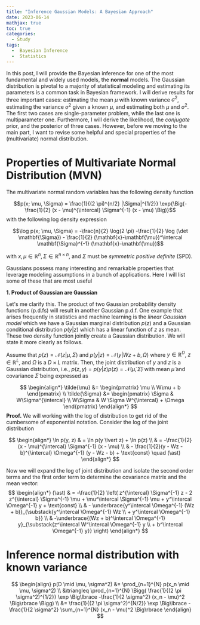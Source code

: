 ```yaml
---
title: "Inference Gaussian Models: A Bayesian Approach"
date: 2023-06-14
mathjax: true
toc: true
categories:
  - Study
tags:
  -  Bayesian Inference
  -  Statistics
---
```


In this post, I will provide the Bayesian inference for one of the most 
fundamental and widely used models, the **normal** models. The Gaussian distribution is 
pivotal to a majority of statistical modeling and estimating its parameters
is a common task in Bayesian framework. I will derive results for three important 
cases: estimating the mean $\mu$ with known variance $\sigma^2$, estimating 
the variance $\sigma^2$ given a known $\mu$, and estimating both $\mu$ and $\sigma^2$.
The first two cases are single-parameter problem, while the last one is multiparameter one.
Furthermore, I will derive the likelihood, the *conjugate* prior, and the posterior of 
three cases. However, before we moving to the main part, I want to revise some helpful and special 
properties of the (multivariate) normal distribution. 

# Properties of Multivariate Normal Distribution (MVN)
The multivariate normal random variables has the following density function 

$$p(x; \mu, \Sigma) = \frac{1}{(2 \pi)^{n/2} |\Sigma|^{1/2}} \exp{\Big(-\frac{1}{2} (x - \mu)^{\intercal} \Sigma^{-1} (x - \mu) \Big)}$$
with the following log density expression

$$\log p(x; \mu, \Sigma) = -\frac{n}{2} \log(2 \pi) -\frac{1}{2} \log  (\det \mathbf{\Sigma})  - \frac{1}{2} (\mathbf{x}-\mathbf{\mu})^\intercal \mathbf{\Sigma}^{-1} (\mathbf{x}-\mathbf{\mu})$$

with $x, \mu \in \mathbb{R}^{n}, \Sigma \in \mathbb{R}^{n \times n}$, and $\Sigma$ must be *symmetric positive definite* (SPD).

Gaussians possess many interesting and remarkable properties that leverage modeling assumptions in a bunch of applications. Here I will list some of these that are most useful

**1. Product of Gaussian are Gaussian**

Let's me clarify this. The product of two Gaussian probability density functions (p.d.fs) will result in another Gaussian p.d.f. One example that arises frequently in statistics and machine learning is the *linear Gaussian model* which we have a Gaussian marginal distribution $p(z)$ and a Gaussian conditional distribution $p(y \lvert z)$ which has a linear function of $z$ as mean. These two density function jointly create a Gaussian distribution. We will state it more clearly as follows.

Assume that $p(z) = \mathcal{N}(z \lvert \mu, \Sigma)$ and $p(y \lvert z) = \mathcal{N}(y \lvert Wz + b, \Omega)$ where $y \in \mathbb{R}^{D}$, $z \in \mathbb{R}^{L}$, and $\Omega$ is a $D \times L$ matrix. Then, the joint distribution of $y$ and $z$ is a Gaussian distribution, i.e., $p(z, y) = p(y \lvert z) p(z) = \mathcal{N}(\tilde{\mu}, \tilde{\Sigma})$ with mean $\tilde{\mu}$ and covariance $\tilde{\Sigma}$ being expressed as

$$
\begin{align*}
\tilde{\mu} &= \begin{pmatrix}
                \mu \\
                W\mu + b
                \end{pmatrix} \\
\tilde{\Sigma} &= \begin{pmatrix}
\Sigma & W\Sigma^{\intercal} \\
W\Sigma & W \Sigma W^{\intercal} + \Omega
\end{pmatrix}
\end{align*}
$$
**Proof.**
We will working with the log of distribution to get rid of the cumbersome of exponential notation. Consider the log of the joint distribution 

$$
\begin{align*}
\ln p(y, z) & = \ln p(y \lvert z) + \ln p(z) \\
            & = -\frac{1}{2} (x - \mu)^{\intercal} \Sigma^{-1} (x - \mu) \\
            &   - \frac{1}{2}(y - Wz - b)^{\intercal} \Omega^{-1} (y - Wz - b) + \text{const} \quad (\ast)
\end{align*}
$$

Now we will expand the log of joint distribution and isolate the second order terms and the first order term to determine the covariance matrix and the mean vector:
$$
\begin{align*}
(\ast) & = -\frac{1}{2} \left( z^{\intercal} \Sigma^{-1} z - 2 z^{\intercal} \Sigma^{-1} \mu + \mu^\intercal \Sigma^{-1} \mu + y^\intercal \Omega^{-1} y + \text{const} \\
& - \underbrace{y^\intercal \Omega^{-1} (Wz + b)}_{\substack{y^\intercal \Omega^{-1} Wz \\ + y^\intercal \Omega^{-1} b}} \\
& -\underbrace{(Wz + b)^\intercal \Omega^{-1} y}_{\substack{z^\intercal W^\intercal \Omega^{-1} y \\ + b^\intercal \Omega^{-1} y}} \right)
\end{align*}
$$













# Inference normal distribution with known variance


$$
\begin{align}
p(D \mid \mu, \sigma^2)
&= \prod_{n=1}^{N} p(x_n \mid \mu, \sigma^2) \\
&\triangleq \prod_{n=1}^{N} \Bigg( \frac{1}{(2 \pi \sigma^2)^{1/2}} \exp \Big\lbrace -\frac{1}{2 \sigma^2} (x_n - \mu)^2 \Big\rbrace \Bigg) \\
&= \frac{1}{(2 \pi \sigma^2)^{N/2}} \exp \Big\lbrace -\frac{1}{2 \sigma^2} \sum_{n=1}^{N} (x_n - \mu)^2 \Big\rbrace
\end{align}
$$
